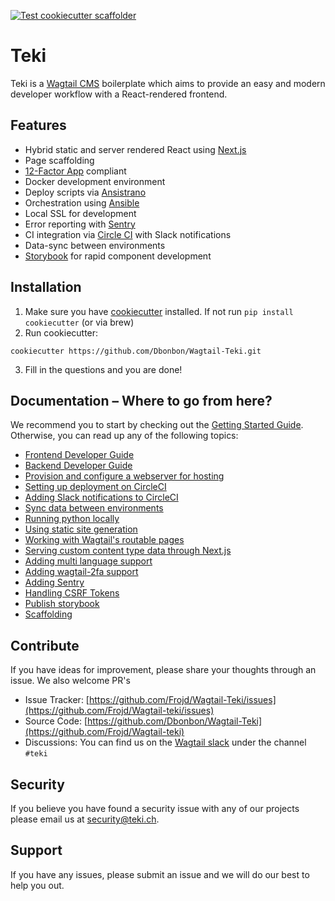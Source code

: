 [![Test cookiecutter scaffolder](https://github.com/Frojd/Wagtail-Teki/actions/workflows/main.yml/badge.svg)](https://github.com/Frojd/Wagtail-teki/actions/workflows/main.yml)

# Teki
Teki is a [Wagtail CMS](https://wagtail.io/) boilerplate which aims to provide an easy and modern developer workflow with a React-rendered frontend.

## Features
- Hybrid static and server rendered React using [Next.js](https://nextjs.org/)
- Page scaffolding
- [12-Factor App](https://12factor.net/) compliant
- Docker development environment
- Deploy scripts via [Ansistrano](https://github.com/ansistrano)
- Orchestration using [Ansible](https://github.com/ansible/ansible)
- Local SSL for development
- Error reporting with [Sentry](https://sentry.io/)
- CI integration via [Circle CI](https://circleci.com/) with Slack notifications
- Data-sync between environments
- [Storybook](https://storybook.js.org/) for rapid component development

## Installation
1. Make sure you have [cookiecutter](https://github.com/audreyr/cookiecutter/blob/master/docs/index.rst) installed. If not run `pip install cookiecutter` (or via brew)
2. Run cookiecutter:
```
cookiecutter https://github.com/Dbonbon/Wagtail-Teki.git
```

3. Fill in the questions and you are done!

## Documentation – Where to go from here?
We recommend you to start by checking out the [Getting Started Guide](/docs/getting-started-guide.md). Otherwise, you can read up any of the following topics:
- [Frontend Developer Guide](/docs/frontend-developer-guide.md)
- [Backend Developer Guide](/docs/backend-developer-guide.md)
- [Provision and configure a webserver for hosting](/docs/provisioning-servers-for-hosting.md)
- [Setting up deployment on CircleCI](/docs/setting-up-deployment-with-circleci.md)
- [Adding Slack notifications to CircleCI](/docs/adding-slack-notifications-to-circleci.md)
- [Sync data between environments](/docs/sync-data-between-environments.md)
- [Running python locally](/docs/running-python-locally.md)
- [Using static site generation](/docs/using-static-site-generation.md)
- [Working with Wagtail's routable pages](/docs/working-with-wagtails-routable-pages.md)
- [Serving custom content type data through Next.js](/docs/serving-custom-content-type-data-through-nextjs.md)
- [Adding multi language support](/docs/adding-multi-language-support.md)
- [Adding wagtail-2fa support](/docs/adding-wagtail-2fa-support.md)
- [Adding Sentry](/docs/adding-sentry.md)
- [Handling CSRF Tokens](/docs/handling-csrf-tokens.md)
- [Publish storybook](/docs/publish-storybook.md)
- [Scaffolding](/docs/scaffolding.md)


## Contribute
If you have ideas for improvement, please share your thoughts through an issue. We also welcome PR's

- Issue Tracker: [https://github.com/Frojd/Wagtail-Teki/issues](https://github.com/Frojd/Wagtail-teki/issues)
- Source Code: [https://github.com/Dbonbon/Wagtail-Teki](https://github.com/Frojd/Wagtail-teki)
- Discussions: You can find us on the [Wagtail slack](https://wagtail.io/slack/) under the channel `#teki`

## Security
If you believe you have found a security issue with any of our projects please email us at [security@teki.ch](security@teki.ch).

## Support
If you have any issues, please submit an issue and we will do our best to help you out.
